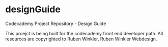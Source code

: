 # designGuide
Codecademy Project Repository - Design Guide

This proejct is being built for the codecademy front end developer path. All resources are copyrighted to Ruben Winkler, Ruben Winkler Webdesign.
